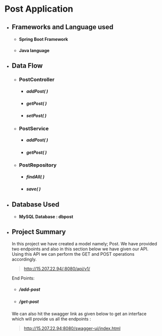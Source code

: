 # Post Application

- ## Frameworks and Language used
  - #### Spring Boot Framework
  - #### Java language
- ## Data Flow
  - ### PostController
     - ##### _addPost( )_   
     - ##### _getPost( )_       
     - ##### _setPost( )_          

   - ### PostService
     - ##### _addPost( )_  
     - ##### _getPost( )_ 
 
   - ### PostRepository
     - ##### _findAll( )_
     - ##### _save( )_

- ## Database Used
  - #### MySQL Database : dbpost
  
- ## Project Summary
  In this project we have created a model namely; Post. We have provided two endpoints and also in this section below we have given our API. Using this API we can perform the GET and POST operations accordingly.
  
  
  > http://15.207.22.94/:8080/api/v1/
  
  End Points:
    - ##### /add-post  
   
    - ##### /get-post
    
    We can also hit the swagger link as given below to get an interface which will provide us all the endpoints :
    > http://15.207.22.94:8080/swagger-ui/index.html
